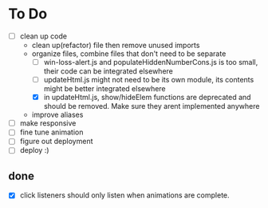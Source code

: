 # To Do
- [ ] clean up code
    - clean up(refactor) file then remove unused imports
    - organize files, combine files that don't need to be separate
        - [ ] win-loss-alert.js and populateHiddenNumberCons.js is too small, their code can be integrated elsewhere
        - [ ] updateHtml.js might not need to be its own module, its contents might be better integrated elsewhere
        - [x] in updateHtml.js, show/hideElem functions are deprecated and should be removed. Make sure they arent implemented anywhere
    - improve aliases
- [ ] make responsive
- [ ] fine tune animation
- [ ] figure out deployment
- [ ] deploy :)

## done
- [x] click listeners should only listen when animations are complete.
